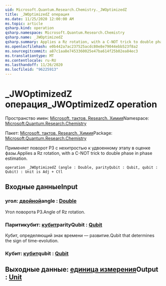 ```yaml
---
uid: Microsoft.Quantum.Research.Chemistry._JWOptimizedZ
title: _JWOptimizedZ операция
ms.date: 11/25/2020 12:00:00 AM
ms.topic: article
qsharp.kind: operation
qsharp.namespace: Microsoft.Quantum.Research.Chemistry
qsharp.name: _JWOptimizedZ
qsharp.summary: Applies a Rz rotation, with a C-NOT trick to double phase in phase estimation.
ms.openlocfilehash: e0b442a7ac237525acdc80e8e79044ebb523f8a2
ms.sourcegitcommit: a87c1aa8e7453360025e47ba614f25b02ea84ec3
ms.translationtype: MT
ms.contentlocale: ru-RU
ms.lasthandoff: 11/26/2020
ms.locfileid: "96225913"
---
```

# <a name="_jwoptimizedz-operation"></a><span data-ttu-id="37891-102">_JWOptimizedZ операция</span><span class="sxs-lookup"><span data-stu-id="37891-102">_JWOptimizedZ operation</span></span>

<span data-ttu-id="37891-103">Пространство имен: [Microsoft. тактов. Research. Химия](xref:Microsoft.Quantum.Research.Chemistry)</span><span class="sxs-lookup"><span data-stu-id="37891-103">Namespace: [Microsoft.Quantum.Research.Chemistry](xref:Microsoft.Quantum.Research.Chemistry)</span></span>

<span data-ttu-id="37891-104">Пакет: [Microsoft. тактов. Research. Химия](https://nuget.org/packages/Microsoft.Quantum.Research.Chemistry)</span><span class="sxs-lookup"><span data-stu-id="37891-104">Package: [Microsoft.Quantum.Research.Chemistry](https://nuget.org/packages/Microsoft.Quantum.Research.Chemistry)</span></span>


<span data-ttu-id="37891-105">Применяет поворот РЗ с нехитростью к удвоенному этапу в оценке фазы.</span><span class="sxs-lookup"><span data-stu-id="37891-105">Applies a Rz rotation, with a C-NOT trick to double phase in phase estimation.</span></span>

```qsharp
operation _JWOptimizedZ (angle : Double, parityQubit : Qubit, qubit : Qubit) : Unit is Adj + Ctl
```


## <a name="input"></a><span data-ttu-id="37891-106">Входные данные</span><span class="sxs-lookup"><span data-stu-id="37891-106">Input</span></span>

### <a name="angle--double"></a><span data-ttu-id="37891-107">угол: [двойной](xref:microsoft.quantum.lang-ref.double)</span><span class="sxs-lookup"><span data-stu-id="37891-107">angle : [Double](xref:microsoft.quantum.lang-ref.double)</span></span>

<span data-ttu-id="37891-108">Угол поворота РЗ.</span><span class="sxs-lookup"><span data-stu-id="37891-108">Angle of Rz rotation.</span></span>


### <a name="parityqubit--qubit"></a><span data-ttu-id="37891-109">Паритикубит: [кубит](xref:microsoft.quantum.lang-ref.qubit)</span><span class="sxs-lookup"><span data-stu-id="37891-109">parityQubit : [Qubit](xref:microsoft.quantum.lang-ref.qubit)</span></span>

<span data-ttu-id="37891-110">Кубит, определяющий знак времени — развитие.</span><span class="sxs-lookup"><span data-stu-id="37891-110">Qubit that determines the sign of time-evolution.</span></span>


### <a name="qubit--qubit"></a><span data-ttu-id="37891-111">Кубит: [кубит](xref:microsoft.quantum.lang-ref.qubit)</span><span class="sxs-lookup"><span data-stu-id="37891-111">qubit : [Qubit](xref:microsoft.quantum.lang-ref.qubit)</span></span>





## <a name="output--unit"></a><span data-ttu-id="37891-112">Выходные данные: [единица измерения](xref:microsoft.quantum.lang-ref.unit)</span><span class="sxs-lookup"><span data-stu-id="37891-112">Output : [Unit](xref:microsoft.quantum.lang-ref.unit)</span></span>


